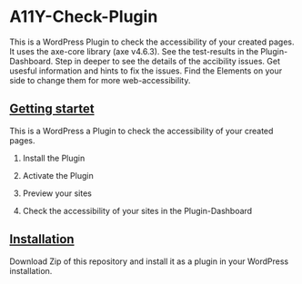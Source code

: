 # A11Y-Check-Plugin 

This is a WordPress Plugin to check the accessibility of your created pages. It uses the axe-core library (axe v4.6.3). See the test-results in the Plugin-Dashboard. Step in deeper to see the details of the accibility issues. Get usesful information and hints to fix the issues. Find the Elements on your side to change them for more web-accessibility.


## [Getting startet](#getting-startet)  

This is a WordPress a Plugin to check the accessibility of your created pages. 

1. Install the Plugin

2. Activate the Plugin

3. Preview your sites

4. Check the accessibility of your sites in the Plugin-Dashboard


## [Installation](#installation)

Download Zip of this repository and install it as a plugin in your WordPress installation.

